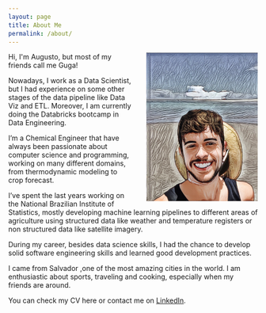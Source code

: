 ```yaml
---
layout: page
title: About Me
permalink: /about/
---
```

<img style="float: right;margin-left:30px" src="../images/20211225_182539.jpg" height="300px">

Hi, I'm Augusto, but most of my friends call me Guga!

Nowadays, I work as a Data Scientist, but I had experience on some other stages of the data pipeline like Data Viz and ETL. Moreover, I am currently doing the Databricks bootcamp in Data Engineering.

I’m a Chemical Engineer that have always been passionate about computer science and programming, working on many different domains, from thermodynamic modeling to crop forecast.

I’ve spent the last years working on the National Brazilian Institute of Statistics, mostly developing machine learning pipelines to different areas of agriculture using structured data like weather and temperature registers or non structured data like satellite imagery.

During my career, besides data science skills, I had the chance to develop solid software engineering skills and learned good development practices. 

I came from Salvador ,one of the most amazing cities in the world. I am enthusiastic about sports, traveling and cooking, especially when my friends are around. 

You can check my CV here or contact me on [LinkedIn](https://www.linkedin.com/in/augustosbarreto/).


